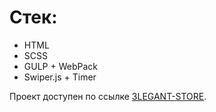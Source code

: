 # Стек:

* HTML
* SCSS
* GULP + WebPack
* Swiper.js + Timer

Проект доступен по ссылке [3LEGANT-STORE](pie89.github.io/3LEGANT-STORE/).
